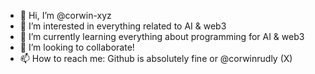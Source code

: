 - 👋 Hi, I’m @corwin-xyz
- 👀 I’m interested in everything related to AI & web3
- 🌱 I’m currently learning everything about programming for AI & web3
- 💞️ I’m looking to collaborate!
- 📫 How to reach me: Github is absolutely fine or @corwinrudly (X)

<!---
corwin-xyz/corwin-xyz is a ✨ special ✨ repository because its `README.md` (this file) appears on your GitHub profile.
You can click the Preview link to take a look at your changes.
--->
